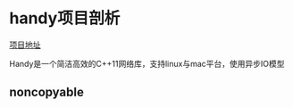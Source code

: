 # handy项目剖析

[项目地址](https://github.com/yedf/handy)

Handy是一个简洁高效的C++11网络库，支持linux与mac平台，使用异步IO模型

## noncopyable


